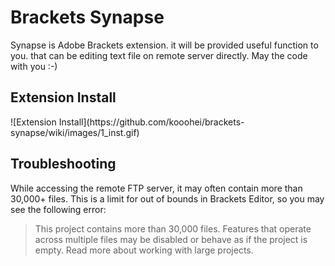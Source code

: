 # Brackets Synapse
Synapse is Adobe Brackets extension. it will be provided useful function to you. that can be editing text file on remote server directly. May the code with you :-)

<h2>Extension Install</h2>
![Extension Install](https://github.com/kooohei/brackets-synapse/wiki/images/1_inst.gif)


<h2>Troubleshooting</h2>

While accessing the remote FTP server, it may often contain more than 30,000+ files. This is a limit for out of bounds in Brackets Editor, so you may see the following error:

  <blockquote>This project contains more than 30,000 files. Features that operate across multiple files may be disabled or behave as if the project is empty. Read more about working with large projects.</blockquote>

